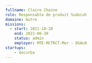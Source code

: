 ```yaml
---
fullname: Claire Chaine
role: Responsable de produit Sudocuh
domaine: Autre
missions:
  - start: 2021-10-28
    end: 2022-06-30
    status: admin
    employer: MTE-MCTRCT-Mer - DGALN
startups:
    - docurba
---
```


